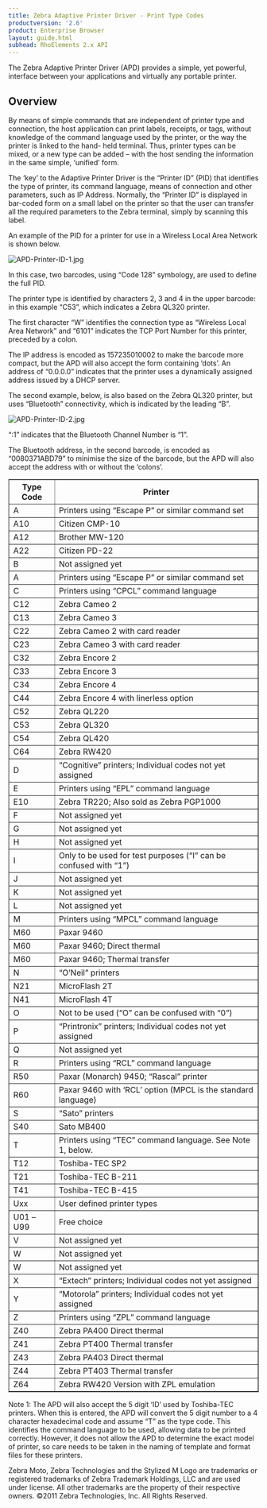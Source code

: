 ```yaml
---
title: Zebra Adaptive Printer Driver - Print Type Codes
productversion: '2.6'
product: Enterprise Browser
layout: guide.html
subhead: RhoElements 2.x API
---
```


The Zebra Adaptive Printer Driver (APD) provides a simple, yet powerful, interface between your applications and virtually any portable printer.

## Overview

By means of simple commands that are independent of printer type and connection, the host application can print labels, receipts, or tags, without knowledge of the command language used by the printer, or the way the printer is linked to the hand- held terminal. Thus, printer types can be mixed, or a new type can be added – with the host sending the information in the same simple, ‘unified’ form.

The ‘key’ to the Adaptive Printer Driver is the “Printer ID” (PID) that identifies the type of printer, its command language, means of connection and other parameters, such as IP Address. Normally, the “Printer ID” is displayed in bar-coded form on a small label on the printer so that the user can transfer all the required parameters to the Zebra terminal, simply by scanning this label.

An example of the PID for a printer for use in a Wireless Local Area Network is shown below.

<img src="http://rhodocs.s3.amazonaws.com/moto-adaptive-printer-driver/APD-Printer-ID-1.jpg" alt="APD-Printer-ID-1.jpg" />

In this case, two barcodes, using “Code 128” symbology, are used to define the full PID.

The printer type is identified by characters 2, 3 and 4 in the upper barcode: in this example “C53”, which indicates a Zebra QL320 printer.

The first character “W” identifies the connection type as “Wireless Local Area Network” and “6101” indicates the TCP Port Number for this printer, preceded by a colon.

The IP address is encoded as 157235010002 to make the barcode more compact, but the APD will also accept the form containing ‘dots’. An address of “0.0.0.0” indicates that the printer uses a dynamically assigned address issued by a DHCP server.

The second example, below, is also based on the Zebra QL320 printer, but uses “Bluetooth” connectivity, which is indicated by the leading “B”.

<img src="http://rhodocs.s3.amazonaws.com/moto-adaptive-printer-driver/APD-Printer-ID-2.jpg" alt="APD-Printer-ID-2.jpg" />

“:1” indicates that the Bluetooth Channel Number is “1”.

The Bluetooth address, in the second barcode, is encoded as “0080371ABD79” to minimise the size of the barcode, but the APD will also accept the address with or without the ‘colons’.

<table border="1">
	<tr>
		<th>Type Code</th>
		<th>Printer</th>
	</tr>
	<tr>
		<td>A</td>
		<td>Printers using “Escape P” or similar command set</td>
	</tr>
	<tr>
		<td>A10</td>
		<td>Citizen CMP-10</td>
	</tr>
	<tr>
		<td>A12</td>
		<td>Brother MW-120</td>
	</tr>
	<tr>
		<td>A22</td>
		<td>Citizen PD-22</td>
	</tr>
	<tr>
		<td>B</td>
		<td>Not assigned yet</td>
	</tr>
	<tr>
		<td>A</td>
		<td>Printers using “Escape P” or similar command set</td>
	</tr>
	<tr>
		<td>C</td>
		<td>Printers using “CPCL” command language</td>
	</tr>
	<tr>
		<td>C12</td>
		<td>Zebra Cameo 2</td>
	</tr>
	<tr>
		<td>C13</td>
		<td>Zebra Cameo 3</td>
	</tr>
	<tr>
		<td>C22</td>
		<td>Zebra Cameo 2 with card reader</td>
	</tr>
	<tr>
		<td>C23</td>
		<td>Zebra Cameo 3 with card reader</td>
	</tr>
	<tr>
		<td>C32</td>
		<td>Zebra Encore 2</td>
	</tr>
	<tr>
		<td>C33</td>
		<td>Zebra Encore 3</td>
	</tr>
	<tr>
		<td>C34</td>
		<td>Zebra Encore 4</td>
	</tr>
	<tr>
		<td>C44</td>
		<td>Zebra Encore 4 with linerless option</td>
	</tr>
	<tr>
		<td>C52</td>
		<td>Zebra QL220</td>
	</tr>
	<tr>
		<td>C53</td>
		<td>Zebra QL320</td>
	</tr>
	<tr>
		<td>C54</td>
		<td>Zebra QL420</td>
	</tr>
	<tr>
		<td>C64</td>
		<td>Zebra RW420</td>
	</tr>
	<tr>
		<td>D</td>
		<td>“Cognitive” printers; Individual codes not yet assigned</td>
	</tr>
	<tr>
		<td>E</td>
		<td>Printers using “EPL” command language</td>
	</tr>
	<tr>
		<td>E10</td>
		<td>Zebra TR220; Also sold as Zebra PGP1000</td>
	</tr>
	<tr>
		<td>F</td>
		<td>Not assigned yet</td>
	</tr>
	<tr>
		<td>G</td>
		<td>Not assigned yet</td>
	</tr>
	<tr>
		<td>H</td>
		<td>Not assigned yet</td>
	</tr>
	<tr>
		<td>I</td>
		<td>Only to be used for test purposes (“I” can be confused with “1”)</td>
	</tr>
	<tr>
		<td>J</td>
		<td>Not assigned yet</td>
	</tr>
		<tr>
		<td>K</td>
		<td>Not assigned yet</td>
	</tr>
		<tr>
		<td>L</td>
		<td>Not assigned yet</td>
	</tr>
	<tr>
		<td>M</td>
		<td>Printers using “MPCL” command language</td>
	</tr>
	<tr>
		<td>M60</td>
		<td>Paxar 9460</td>
	</tr>
	<tr>
		<td>M60</td>
		<td>Paxar 9460; Direct thermal</td>
	</tr>
	<tr>
		<td>M60</td>
		<td>Paxar 9460; Thermal transfer</td>
	</tr>
	<tr>
		<td>N</td>
		<td>“O’Neil” printers</td>
	</tr>
	<tr>
		<td>N21</td>
		<td>MicroFlash 2T</td>
	</tr>
	<tr>
		<td>N41</td>
		<td>MicroFlash 4T</td>
	</tr>
	<tr>
		<td>O</td>
		<td>Not to be used (“O” can be confused with “0”)</td>
	</tr>
	<tr>
		<td>P</td>
		<td>“Printronix” printers; Individual codes not yet assigned</td>
	</tr>
	<tr>
		<td>Q</td>
		<td>Not assigned yet</td>
	</tr>
	<tr>
		<td>R</td>
		<td>Printers using “RCL” command language</td>
	</tr>
	<tr>
		<td>R50</td>
		<td>Paxar (Monarch) 9450; “Rascal” printer</td>
	</tr>
	<tr>
		<td>R60</td>
		<td>Paxar 9460 with ‘RCL’ option (MPCL is the standard language)</td>
	</tr>
	<tr>
		<td>S</td>
		<td>“Sato” printers</td>
	</tr>
	<tr>
		<td>S40</td>
		<td>Sato MB400</td>
	</tr>
	<tr>
		<td>T</td>
		<td>Printers using “TEC” command language. See Note 1, below.</td>
	</tr>
	<tr>
		<td>T12</td>
		<td>Toshiba-TEC SP2</td>
	</tr>
	<tr>
		<td>T21</td>
		<td>Toshiba-TEC B-211</td>
	</tr>
	<tr>
		<td>T41</td>
		<td>Toshiba-TEC B-415</td>
	</tr>
	<tr>
		<td>Uxx</td>
		<td>User defined printer types</td>
	</tr>
	<tr>
		<td>U01 – U99</td>
		<td>Free choice</td>
	</tr>
	<tr>
		<td>V</td>
		<td>Not assigned yet</td>
	</tr>
	<tr>
		<td>W</td>
		<td>Not assigned yet</td>
	</tr>
	<tr>
		<td>W</td>
		<td>Not assigned yet</td>
	</tr>
	<tr>
		<td>X</td>
		<td>“Extech” printers; Individual codes not yet assigned</td>
	</tr>
	<tr>
		<td>Y</td>
		<td>“Motorola” printers; Individual codes not yet assigned</td>
	</tr>
	<tr>
		<td>Z</td>
		<td>Printers using “ZPL” command language</td>
	</tr>
	<tr>
		<td>Z40</td>
		<td>Zebra PA400 Direct thermal</td>
	</tr>
	<tr>
		<td>Z41</td>
		<td>Zebra PT400 Thermal transfer</td>
	</tr>
	<tr>
		<td>Z43</td>
		<td>Zebra PA403 Direct thermal</td>
	</tr>
	<tr>
		<td>Z44</td>
		<td>Zebra PT403 Thermal transfer</td>
	</tr>
	<tr>
		<td>Z64</td>
		<td>Zebra RW420 Version with ZPL emulation</td>
	</tr>
</table>

Note 1: The APD will also accept the 5 digit ‘ID’ used by Toshiba-TEC printers. When this is entered, the APD will convert the 5 digit number to a 4 character hexadecimal code and assume “T” as the type code. This identifies the command language to be used, allowing data to be printed correctly. However, it does not allow the APD to determine the exact model of printer, so care needs to be taken in the naming of template and format files for these printers.

Zebra Moto, Zebra Technologies and the Stylized M Logo are trademarks or registered trademarks of Zebra Trademark Holdings, LLC and are used under license. All other trademarks are the property of their respective owners. ©2011 Zebra Technologies, Inc. All Rights Reserved.


